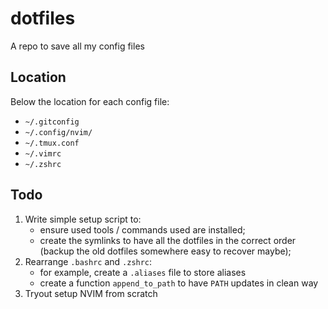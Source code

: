 # dotfiles

A repo to save all my config files

## Location

Below the location for each config file:

- `~/.gitconfig`
- `~/.config/nvim/`
- `~/.tmux.conf`
- `~/.vimrc`
- `~/.zshrc`

## Todo

1. Write simple setup script to:
   - ensure used tools / commands used are installed;
   - create the symlinks to have all the dotfiles in the correct order (backup
     the old dotfiles somewhere easy to recover maybe);
2. Rearrange `.bashrc` and `.zshrc`:
    - for example, create a `.aliases` file to store aliases
    - create a function `append_to_path` to have `PATH` updates in clean way 
3. Tryout setup NVIM from scratch

